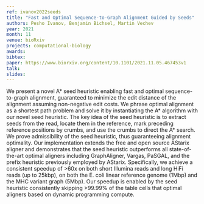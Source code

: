 ```yaml
---
ref: ivanov2022seeds
title: "Fast and Optimal Sequence-to-Graph Alignment Guided by Seeds"
authors: Pesho Ivanov, Benjamin Bichsel, Martin Vechev
year: 2021
month: 11
venue: bioRxiv
projects: computational-biology
awards:
bibtex: 
paper: https://www.biorxiv.org/content/10.1101/2021.11.05.467453v1
talk: 
slides:
---
```


We present a novel A* seed heuristic enabling fast and optimal sequence-to-graph
alignment, guaranteed to minimize the edit distance of the alignment assuming
non-negative edit costs. We phrase optimal alignment as a shortest path problem
and solve it by instantiating the A* algorithm with our novel seed heuristic.
The key idea of the seed heuristic is to extract seeds from the read, locate
them in the reference, mark preceding reference positions by crumbs, and use the
crumbs to direct the A* search. We prove admissibility of the seed heuristic,
thus guaranteeing alignment optimality. Our implementation extends the free and
open source AStarix aligner and demonstrates that the seed heuristic outperforms
all state-of-the-art optimal aligners including GraphAligner, Vargas, PaSGAL,
and the prefix heuristic previously employed by AStarix. Specifically, we
achieve a consistent speedup of >60x on both short Illumina reads and long HiFi
reads (up to 25kbp), on both the E. coli linear reference genome (1Mbp) and the
MHC variant graph (5Mbp). Our speedup is enabled by the seed heuristic
consistently skipping >99.99% of the table cells that optimal aligners based on
dynamic programming compute.
